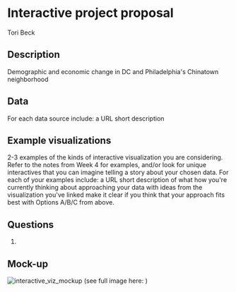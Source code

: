 # Interactive project proposal
Tori Beck

## Description
Demographic and economic change in DC and Philadelphia's Chinatown neighborhood

## Data
For each data source include:
a URL
short description

## Example visualizations
2-3 examples of the kinds of interactive visualization you are considering. Refer to the notes from Week 4 for examples, and/or look for unique interactives that you can imagine telling a story about your chosen data. For each of your examples include:
a URL
short description of what how you're currently thinking about approaching your data with ideas from the visualization you've linked
make it clear if you think that your approach fits best with Options A/B/C from above.

## Questions
1. 

## Mock-up
![interactive_viz_mockup](https://github.com/user-attachments/assets/9405c16f-9bec-4808-ac4f-c36f31bf60b2)
(see full image here: )
